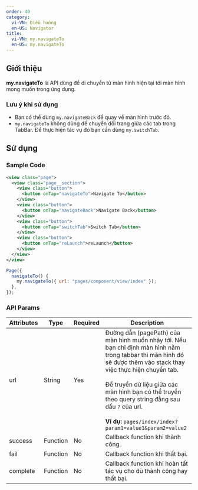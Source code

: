 ```yaml
---
order: 40
category:
  vi-VN: Điều hướng
  en-US: Navigator
title:
  vi-VN: my.navigateTo
  en-US: my.navigateTo
---
```


## Giới thiệu

**my.navigateTo** là API dùng để di chuyển từ màn hình hiện tại tới màn hình mong muốn trong ứng dụng.

### Lưu ý khi sử dụng

- Bạn có thể dùng `my.navigateBack` để quay về màn hình trước đó.
- `my.navigateTo` không dùng để chuyển đổi trang giữa các tab trong TabBar. Để thực hiện tác vụ đó bạn cần dùng `my.switchTab`.

## Sử dụng

### Sample Code

```xml
<view class="page">
  <view class="page__section">
    <view class="button">
      <button onTap="navigateTo">Navigate To</button>
    </view>
    <view class="button">
      <button onTap="navigateBack">Navigate Back</button>
    </view>
    <view class="button">
      <button onTap="switchTab">Switch Tab</button>
    </view>
    <view class="button">
      <button onTap="reLaunch">reLaunch</button>
    </view>
  </view>
</view>
```

```js
Page({
  navigateTo() {
    my.navigateTo({ url: "pages/component/view/index" });
  },
});
```

### API Params

| Attributes | Type     | Required | Description                                                                                                                                                                                                                                                                                                                                      |
| ---------- | -------- | -------- | ------------------------------------------------------------------------------------------------------------------------------------------------------------------------------------------------------------------------------------------------------------------------------------------------------------------------------------------------ |
| url        | String   | Yes      | Đường dẫn (pagePath) của màn hình muốn nhảy tới. Nếu bạn chỉ định màn hình nằm trong tabbar thì màn hình đó sẽ được thêm vào stack thay việc thực hiện chuyển tab. <br><br> Để truyền dữ liệu giữa các màn hình bạn có thể truyền theo query string đằng sau dấu `?` của url. <br><br>**Ví dụ:** `pages/index/index?param1=value1&param2=value2` |
| success    | Function | No       | Callback function khi thành công.                                                                                                                                                                                                                                                                                                                |
| fail       | Function | No       | Callback function khi thất bại.                                                                                                                                                                                                                                                                                                                  |
| complete   | Function | No       | Callback function khi hoàn tất tác vụ cho dù thành công hay thất bại.                                                                                                                                                                                                                                                                            |
